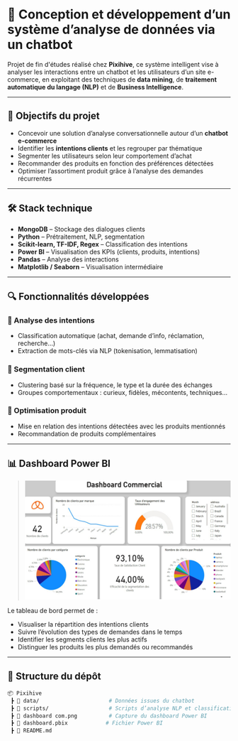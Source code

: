 # 🤖 Conception et développement d’un système d’analyse de données via un chatbot

Projet de fin d'études réalisé chez **Pixihive**, ce système intelligent vise à analyser les interactions entre un chatbot et les utilisateurs d’un site e-commerce, en exploitant des techniques de **data mining**, de **traitement automatique du langage (NLP)** et de **Business Intelligence**.

---

## 🎯 Objectifs du projet

- Concevoir une solution d’analyse conversationnelle autour d’un **chatbot e-commerce**
- Identifier les **intentions clients** et les regrouper par thématique
- Segmenter les utilisateurs selon leur comportement d’achat
- Recommander des produits en fonction des préférences détectées
- Optimiser l’assortiment produit grâce à l’analyse des demandes récurrentes

---

## 🛠️ Stack technique

- **MongoDB** – Stockage des dialogues clients
- **Python** – Prétraitement, NLP, segmentation
- **Scikit-learn, TF-IDF, Regex** – Classification des intentions
- **Power BI** – Visualisation des KPIs (clients, produits, intentions)
- **Pandas** – Analyse des interactions
- **Matplotlib / Seaborn** – Visualisation intermédiaire

---

## 🔍 Fonctionnalités développées

### 🧠 Analyse des intentions
- Classification automatique (achat, demande d’info, réclamation, recherche…)
- Extraction de mots-clés via NLP (tokenisation, lemmatisation)

### 👥 Segmentation client
- Clustering basé sur la fréquence, le type et la durée des échanges
- Groupes comportementaux : curieux, fidèles, mécontents, techniques…

### 🛒 Optimisation produit
- Mise en relation des intentions détectées avec les produits mentionnés
- Recommandation de produits complémentaires

---

## 📊 Dashboard Power BI

> ![Dashboard Pixibot](https://github.com/NajlaN/Pixihive/blob/main/dashboard%20com.png?raw=true)

Le tableau de bord permet de :

- Visualiser la répartition des intentions clients
- Suivre l’évolution des types de demandes dans le temps
- Identifier les segments clients les plus actifs
- Distinguer les produits les plus demandés ou recommandés

---

## 📁 Structure du dépôt

```bash
📦 Pixihive
 ┣ 📁 data/                      # Données issues du chatbot
 ┣ 📁 scripts/                   # Scripts d’analyse NLP et classification
 ┣ 📄 dashboard com.png          # Capture du dashboard Power BI
 ┣ 📄 dashboard.pbix            # Fichier Power BI
 ┣ 📄 README.md

